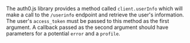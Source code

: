 The auth0.js library provides a method called `client.userInfo` which will make a call to the `/userinfo` endpoint and retrieve the user's information. The user's `access_token` must be passed to this method as the first argument. A callback passed as the second argument should have parameters for a potential `error` and a `profile`.